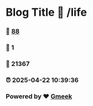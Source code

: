 # Blog Title :link: /life 
### :page_facing_up: [88](/life/tag.html) 
### :speech_balloon: 1 
### :hibiscus: 21367 
### :alarm_clock: 2025-04-22 10:39:36 
### Powered by :heart: [Gmeek](https://github.com/Meekdai/Gmeek)
